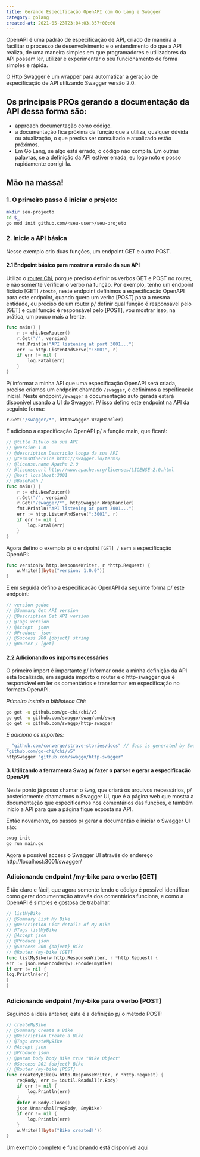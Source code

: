 ```yaml
---
title: Gerando Especificação OpenAPI com Go Lang e Swagger
category: golang
created-at: 2021-05-23T23:04:03.857+00:00
---
```


OpenAPI é uma padrão de especificação de API, criado de maneira a facilitar o processo de desenvolvimento
e o entendimento do que a API realiza, de uma maneira simples em que programadores e utilizadores
da API possam ler, utilizar e experimentar o seu funcionamento de forma simples e rápida.

O Http Swagger é um wrapper para automatizar a geração de especificação de API utilizando Swagger
versão 2.0.

## Os principais PROs gerando a documentação da API dessa forma são:

- approach documentação como código.
- a documentação fica próxima da função que a utiliza, qualquer dúvida ou atualização, o que precisa
ser consultado e atualizado estão próximos.
- Em Go Lang, se algo está errado, o código não compila. Em outras palavras, se a definição da API
estiver errada, eu logo noto e posso rapidamente corrigi-la.
  
## Mão na massa!

### 1. O primeiro passo é iniciar o projeto:

```bash
mkdir seu-projecto
cd $_
go mod init github.com/<seu-user>/seu-projeto
```

### 2. Inicie a API básica

Nesse exemplo crio duas funções, um endpoint GET e outro POST.

#### 2.1 Endpoint básico para mostrar a versão da sua API

Utilizo o [router Chi](https://github.com/go-chi/chi), porque preciso definir os verbos GET e POST 
no router, e não somente verificar o verbo na função. Por exemplo, tenho um endpoint fictício [GET] `/teste`, neste endpoint definimos a especificacão
OpenAPI para este endpoint, quando quero um verbo [POST] para a mesma entidade, eu preciso de um
router p/ definir qual função é responsável pelo [GET] e qual função é responsável pelo [POST],
vou mostrar isso, na prática, um pouco mais a frente.

```go
func main() {
	r := chi.NewRouter()
	r.Get("/", version)
	fmt.Println("API listening at port 3001...")
	err := http.ListenAndServe(":3001", r)
	if err != nil {
		log.Fatal(err)
	}
}
```

P/ informar a minha API que uma especificação OpenAPI será criada, preciso criamos um endpoint chamado
`/swagger`, e definimos a espcificacão inicial. Neste endpoint `/swagger` a documentação auto gerada
estará disponível usando a UI do Swagger. P/ isso defino este endpoint na API da seguinte forma:

```go
r.Get("/swagger/*", httpSwagger.WrapHandler)
```

E adiciono a especificação OpenAPI p/ a função main, que ficará:
```go
// @title Titulo da sua API
// @version 1.0
// @description Descricão longa da sua API
// @termsOfService http://swagger.io/terms/
// @license.name Apache 2.0
// @license.url http://www.apache.org/licenses/LICENSE-2.0.html
// @host localhost:3001
// @BasePath /
func main() {
    r := chi.NewRouter()
    r.Get("/", version)
    r.Get("/swagger/*", httpSwagger.WrapHandler)
    fmt.Println("API listening at port 3001...")
    err := http.ListenAndServe(":3001", r)
    if err != nil {
        log.Fatal(err)
    }
}
```

Agora defino o exemplo p/ o endpoint `[GET] /` sem a especificação OpenAPI:

```go
func version(w http.ResponseWriter, r *http.Request) {
	w.Write([]byte("version: 1.0.0"))
}
```

E em seguida defino a especificacão OpenAPI da seguinte forma p/ este endpoint:

```go
// version godoc
// @Summary Get API version
// @Description Get API version
// @Tags version
// @Accept  json
// @Produce  json
// @Success 200 {object} string
// @Router / [get]
```

#### 2.2 Adicionando os imports necessários

O primeiro import é importante p/ informar onde a minha definição da API está localizada, em seguida
importo o router e o http-swagger que é responsável em ler os comentários e transformar em
especificação no formato OpenAPI.

*Primeiro instalo a biblioteca Chi:*

```bash
go get -u github.com/go-chi/chi/v5
go get -u github.com/swaggo/swag/cmd/swag
go get -u github.com/swaggo/http-swagger
```

*E adiciono os importes:*

```go
_ "github.com/converge/strave-stories/docs" // docs is generated by Swag CLI, you have to import it.
"github.com/go-chi/chi/v5"
httpSwagger "github.com/swaggo/http-swagger"
```

#### 3. Utilizando a ferramenta Swag p/ fazer o parser e gerar a especificação OpenAPI

Neste ponto já posso chamar o `Swag`, que criará os arquivos necessários, p/ posteriormente
chamarmos o Swagger UI, que é a página web que mostra a documentação que especificamos nos
comentários das funções, e também inicio a API para que a página fique exposta na API.

Então novamente, os passos p/ gerar a documentão e iniciar o Swagger UI são:

```bash
swag init
go run main.go
```

Agora é possível access o Swagger UI através do endereço http://localhost:3001/swagger/

### Adicionando endpoint /my-bike para o verbo [GET]

É tão claro e fácil, que agora somente lendo o código é possível identificar como gerar documentação
através dos comentários funciona, e como a OpenAPI é simples e gostosa de trabalhar.

```go
// listMyBike
// @Summary List My Bike
// @Description List details of My Bike
// @Tags listMyBike
// @Accept json
// @Produce json
// @Success 200 {object} Bike
// @Router /my-bike [GET]
func listMyBike(w http.ResponseWriter, r *http.Request) {
err := json.NewEncoder(w).Encode(myBike)
if err != nil {
log.Println(err)
}
}
```

### Adicionando endpoint /my-bike para o verbo [POST]

Seguindo a ideia anterior, esta é a definição p/ o método POST:

```go
// createMyBike
// @Summary Create a Bike
// @Description Create a Bike
// @Tags createMyBike
// @Accept json
// @Produce json
// @param body body Bike true "Bike Object"
// @Success 201 {object} Bike
// @Router /my-bike [POST]
func createMyBike(w http.ResponseWriter, r *http.Request) {
	reqBody, err := ioutil.ReadAll(r.Body)
	if err != nil {
		log.Println(err)
	}
	defer r.Body.Close()
	json.Unmarshal(reqBody, &myBike)
	if err != nil {
		log.Println(err)
	}
	w.Write([]byte("Bike created!"))
}
```

Um exemplo completo e funcionando está disponível [aqui](https://github.com/converge/my-bike-api)
